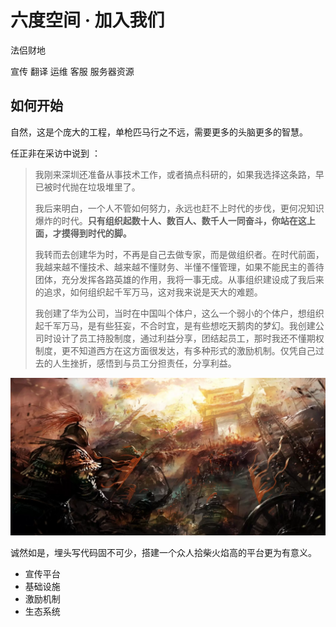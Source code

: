 # 六度空间 · 加入我们

法侣财地

宣传
翻译
运维
客服
服务器资源
## 如何开始

自然，这是个庞大的工程，单枪匹马行之不远，需要更多的头脑更多的智慧。

任正非在采访中说到 ：

> 我刚来深圳还准备从事技术工作，或者搞点科研的，如果我选择这条路，早已被时代抛在垃圾堆里了。
>
> 我后来明白，一个人不管如何努力，永远也赶不上时代的步伐，更何况知识爆炸的时代。**只有组织起数十人、数百人、数千人一同奋斗，你站在这上面，才摸得到时代的脚。**
>
> 我转而去创建华为时，不再是自己去做专家，而是做组织者。在时代前面，我越来越不懂技术、越来越不懂财务、半懂不懂管理，如果不能民主的善待团体，充分发挥各路英雄的作用，我将一事无成。从事组织建设成了我后来的追求，如何组织起千军万马，这对我来说是天大的难题。
>
> 我创建了华为公司，当时在中国叫个体户，这么一个弱小的个体户，想组织起千军万马，是有些狂妄，不合时宜，是有些想吃天鹅肉的梦幻。我创建公司时设计了员工持股制度，通过利益分享，团结起员工，那时我还不懂期权制度，更不知道西方在这方面很发达，有多种形式的激励机制。仅凭自己过去的人生挫折，感悟到与员工分担责任，分享利益。

![](join.1.webp)

诚然如是，埋头写代码固不可少，搭建一个众人拾柴火焰高的平台更为有意义。


* 宣传平台
* 基础设施
* 激励机制
* 生态系统
